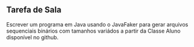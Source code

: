 ## Tarefa de Sala
Escrever um programa em Java usando o JavaFaker para gerar arquivos sequenciais binários com tamanhos variádos a partir da Classe Aluno disponível no github.